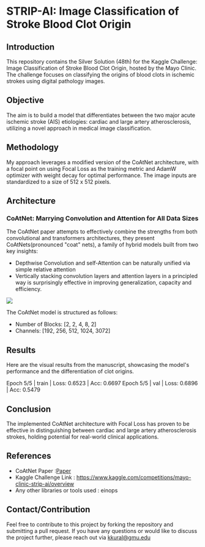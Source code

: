 # STRIP-AI: Image Classification of Stroke Blood Clot Origin

## Introduction
This repository contains the Silver Solution (48th) for the Kaggle Challenge: Image Classification of Stroke Blood Clot Origin, hosted by the Mayo Clinic. The challenge focuses on classifying the origins of blood clots in ischemic strokes using digital pathology images.

## Objective
The aim is to build a model that differentiates between the two major acute ischemic stroke (AIS) etiologies: cardiac and large artery atherosclerosis, utilizing a novel approach in medical image classification.

## Methodology
My approach leverages a modified version of the CoAtNet architecture, with a focal point on using Focal Loss as the training metric and AdamW optimizer with weight decay for optimal performance. The image inputs are standardized to a size of 512 x 512 pixels.

## Architecture

### CoAtNet: Marrying Convolution and Attention for All Data Sizes

The CoAtNet paper attempts to effectively combine the strengths from both convolutional and transformers architectures, they present CoAtNets(pronounced "coat" nets), a family of hybrid models built from two key insights: 
- Depthwise Convolution and self-Attention can be naturally unified via simple relative attention
- Vertically stacking convolution layers and attention layers in a principled way is surprisingly effective in improving generalization, capacity and efficiency.

![](https://i.ibb.co/Sd6wj7D/Selection-998.png)

The CoAtNet model is structured as follows:
- Number of Blocks: [2, 2, 4, 8, 2]
- Channels: [192, 256, 512, 1024, 3072]

## Results
Here are the visual results from the manuscript, showcasing the model's performance and the differentiation of clot origins.

Epoch 5/5 | train | Loss: 0.6523 | Acc: 0.6697
Epoch 5/5 |  val  | Loss: 0.6896 | Acc: 0.5479

## Conclusion
The implemented CoAtNet architecture with Focal Loss has proven to be effective in distinguishing between cardiac and large artery atherosclerosis strokes, holding potential for real-world clinical applications.

## References
- CoAtNet Paper :[Paper]([https://arxiv.org/pdf/2106.04803.pdf])
- Kaggle Challenge Link : https://www.kaggle.com/competitions/mayo-clinic-strip-ai/overview
- Any other libraries or tools used : einops 

## Contact/Contribution
Feel free to contribute to this project by forking the repository and submitting a pull request. If you have any questions or would like to discuss the project further, please reach out via kkural@gmu.edu


